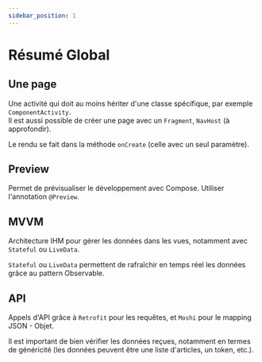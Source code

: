 ```yaml
---
sidebar_position: 1
---
```


# Résumé Global

## Une page

Une activité qui doit au moins hériter d'une classe spécifique, par exemple `ComponentActivity`.  
Il est aussi possible de créer une page avec un `Fragment`, `NavHost` (à approfondir).

Le rendu se fait dans la méthode `onCreate` (celle avec un seul paramètre).

## Preview

Permet de prévisualiser le développement avec Compose. Utiliser l'annotation `@Preview`.

## MVVM

Architecture IHM pour gérer les données dans les vues, notamment avec `Stateful` ou `LiveData`.

`Stateful` ou `LiveData` permettent de rafraîchir en temps réel les données grâce au pattern Observable.

## API

Appels d'API grâce à `Retrofit` pour les requêtes, et `Moshi` pour le mapping JSON - Objet.

Il est important de bien vérifier les données reçues, notamment en termes de généricité (les données peuvent être une liste d'articles, un token, etc.).
